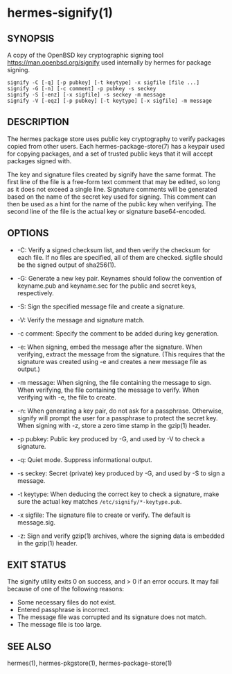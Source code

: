hermes-signify(1)
==================

## SYNOPSIS

A copy of the OpenBSD key cryptographic signing tool https://man.openbsd.org/signify used internally by hermes
for package signing.

```
signify -C [-q] [-p pubkey] [-t keytype] -x sigfile [file ...]
signify -G [-n] [-c comment] -p pubkey -s seckey
signify -S [-enz] [-x sigfile] -s seckey -m message
signify -V [-eqz] [-p pubkey] [-t keytype] [-x sigfile] -m message
```

## DESCRIPTION

The hermes package store uses public key cryptography to verify packages
copied from other users. Each hermes-package-store(7) has a keypair used
for copying packages, and a set of trusted public keys that it will accept
packages signed with.

The key and signature files created by signify have the same format.
The first line of the file is a free-form text comment that may be edited, so long as it does not exceed a single line.
Signature comments will be generated based on the name of the secret key used for signing. This comment can then be used as a hint for the name of the public key when verifying. The second line of the file is the actual key or signature base64-encoded.

## OPTIONS

* -C:
    Verify a signed checksum list, and then verify the checksum for each file. If no files are specified, all of them are checked. sigfile should be the signed output of sha256(1).

* -G:
    Generate a new key pair. Keynames should follow the convention of keyname.pub and keyname.sec for the public and secret keys, respectively.

* -S:
    Sign the specified message file and create a signature.

* -V:
    Verify the message and signature match.

* -c comment:
    Specify the comment to be added during key generation.

* -e:
    When signing, embed the message after the signature. When verifying, extract the message from the signature. (This requires that the signature was created using -e and creates a new message file as output.)

* -m message:
    When signing, the file containing the message to sign. When verifying, the file containing the message to verify. When verifying with -e, the file to create.

* -n:
    When generating a key pair, do not ask for a passphrase. Otherwise, signify will prompt the user for a passphrase to protect the secret key. When signing with -z, store a zero time stamp in the gzip(1) header.

* -p pubkey:
    Public key produced by -G, and used by -V to check a signature.

* -q:
    Quiet mode. Suppress informational output.

* -s seckey:
    Secret (private) key produced by -G, and used by -S to sign a message.

* -t keytype:
    When deducing the correct key to check a signature, make sure the actual key matches `/etc/signify/*-keytype.pub`.

* -x sigfile:
    The signature file to create or verify. The default is message.sig.

* -z:
    Sign and verify gzip(1) archives, where the signing data is embedded in the gzip(1) header.

## EXIT STATUS

The signify utility exits 0 on success, and > 0 if an error occurs. It may fail because of one of the following reasons:

- Some necessary files do not exist.
- Entered passphrase is incorrect.
- The message file was corrupted and its signature does not match.
- The message file is too large.

## SEE ALSO

hermes(1), hermes-pkgstore(1), hermes-package-store(1)
